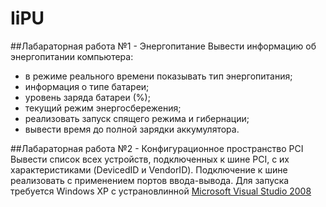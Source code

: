 # IiPU

##Лабараторная работа №1 - Энергопитание 
  Вывести информацию об энергопитании компьютера:  
  - в режиме реального времени показывать тип энергопитания; 
  - информация о типе батареи;
  - уровень заряда батареи (%); 
  - текущий режим энергосбережения;
  - реализовать запуск спящего режима и гибернации;
  - вывести время до полной зарядки аккумулятора.
  
##Лабараторная работа №2 - Конфигурационное пространство PCI
  Вывести список всех устройств, подключенных к шине PCI, с их характеристиками (DevicedID и VendorID). 
  Подключение к шине реализовать с применением портов ввода-вывода.
  Для запуска требуется Windows XP c устрановлинной [Microsoft Visual Studio 2008](https://rutracker.net/forum/viewtopic.php?t=2566619)

  
